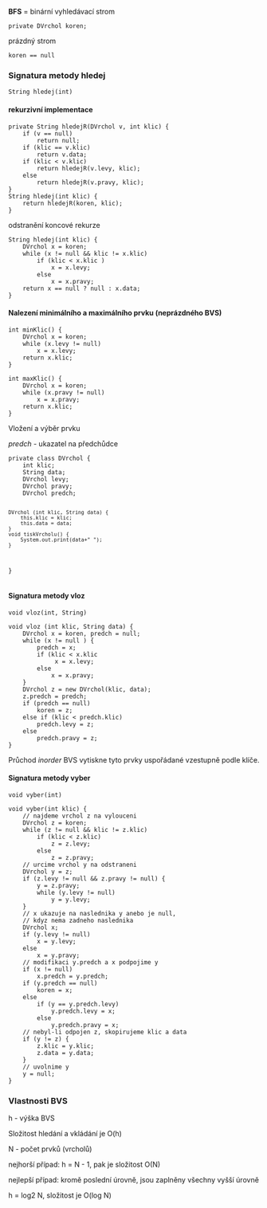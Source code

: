 <p><strong>BFS</strong> = binární vyhledávací strom</p>
<pre><code class="java">private DVrchol koren;</code></pre>
<p>prázdný strom</p>
<pre><code class="java">koren == null</code></pre>
<h3>Signatura metody hledej</h3>
<pre><code class="java">String hledej(int)</code></pre>
<h4>rekurzivní implementace</h4>
<pre><code class="java">private String hledejR(DVrchol v, int klic) {
    if (v == null)
        return null;
    if (klic == v.klic)
        return v.data;
    if (klic &lt; v.klic)
        return hledejR(v.levy, klic);
    else
        return hledejR(v.pravy, klic); 
}
String hledej(int klic) {
    return hledejR(koren, klic);
}</code></pre>
<p>odstranění koncové rekurze</p>
<pre><code class="java">String hledej(int klic) {
    DVrchol x = koren; 
    while (x != null &amp;&amp; klic != x.klic)
        if (klic &lt; x.klic )
            x = x.levy;
        else
            x = x.pravy;
    return x == null ? null : x.data;
}</code></pre>
<h4>Nalezení minimálního a maximálního prvku (neprázdného BVS)</h4>
<pre><code class="java">int minKlic() {
    DVrchol x = koren;
    while (x.levy != null)
        x = x.levy;
    return x.klic;
}</code></pre>
<pre><code class="java">int maxKlic() {
    DVrchol x = koren;
    while (x.pravy != null)
        x = x.pravy;
    return x.klic;
}</code></pre>
<p>Vložení a výběr prvku</p>
<p><em>predch</em> - ukazatel na předchůdce</p>
<pre><code class="java">private class DVrchol {
    int klic;
    String data;
    DVrchol levy;
    DVrchol pravy;
    DVrchol predch;

    DVrchol (int klic, String data) {
        this.klic = klic;
        this.data = data;
    }
    void tiskVrcholu() {
        System.out.print(data+" ");
    }
}</code></pre>
<h4>Signatura metody vloz</h4>
<pre><code class="java">void vloz(int, String)</code></pre>
<pre><code class="java">void vloz (int klic, String data) {
    DVrchol x = koren, predch = null;
    while (x != null ) {
        predch = x;
        if (klic &lt; x.klic
             x = x.levy;
        else
            x = x.pravy;
    } 
    DVrchol z = new DVrchol(klic, data);
    z.predch = predch;
    if (predch == null)
        koren = z;
    else if (klic &lt; predch.klic) 
        predch.levy = z;
    else
        predch.pravy = z;
}</code></pre>
<p>Průchod <em>inorder</em> BVS vytiskne tyto prvky uspořádané vzestupně podle klíče.</p>
<h4>Signatura metody vyber</h4>
<pre><code class="java">void vyber(int)</code></pre>
<pre><code class="java">void vyber(int klic) {
    // najdeme vrchol z na vylouceni
    DVrchol z = koren;
    while (z != null &amp;&amp; klic != z.klic)
        if (klic &lt; z.klic)
            z = z.levy;
        else
            z = z.pravy;
    // urcime vrchol y na odstraneni
    DVrchol y = z;
    if (z.levy != null &amp;&amp; z.pravy != null) {
        y = z.pravy;
        while (y.levy != null)
            y = y.levy;
    }
    // x ukazuje na naslednika y anebo je null,
    // kdyz nema zadneho naslednika
    DVrchol x;
    if (y.levy != null)
        x = y.levy;
    else
        x = y.pravy;
    // modifikaci y.predch a x podpojime y
    if (x != null)
        x.predch = y.predch;
    if (y.predch == null)
        koren = x;
    else
        if (y == y.predch.levy)
            y.predch.levy = x;
        else
            y.predch.pravy = x;
    // nebyl-li odpojen z, skopirujeme klic a data
    if (y != z) {
        z.klic = y.klic;
        z.data = y.data;
    }
    // uvolnime y
    y = null;
}</code></pre>
<h3>Vlastnosti BVS</h3>
<p>h - výška BVS</p>
<p>Složitost hledání a vkládání je O(h)</p>
<p>N - počet prvků (vrcholů)</p>
<p>nejhorší případ: h = N - 1, pak je složitost O(N)</p>
<p>nejlepší případ: kromě poslední úrovně, jsou zaplněny všechny vyšší úrovně</p>
<p>h = log2 N, složitost je O(log N)</p>